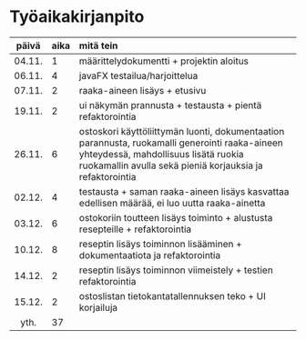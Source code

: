 # Työaikakirjanpito

| päivä  | aika | mitä tein |
| :-----:|:-----|:----------|
| 04.11. | 1    | määrittelydokumentti + projektin aloitus |
| 06.11. | 4    | javaFX testailua/harjoittelua |
| 07.11. | 2    | raaka-aineen lisäys + etusivu |
| 19.11. | 2    | ui näkymän prannusta + testausta + pientä refaktorointia |
| 26.11. | 6    | ostoskori käyttöliittymän luonti, dokumentaation parannusta, ruokamalli generointi raaka-aineen yhteydessä, mahdollisuus lisätä ruokia ruokamallin avulla  sekä pieniä korjauksia ja refaktorointia|
| 02.12. | 4    | testausta + saman raaka-aineen lisäys kasvattaa edellisen määrää, ei luo uutta raaka-ainetta |
| 03.12. | 6    | ostokoriin toutteen lisäys toiminto + alustusta resepteille + refaktorointia |
| 10.12. | 8    | reseptin lisäys toiminnon lisääminen + dokumentaatiota ja refaktorointia |
| 14.12. | 2    | reseptin lisäys toiminnon viimeistely + testien refaktorointia  |
| 15.12. | 2    | ostoslistan tietokantatallennuksen teko + UI korjailuja |
| yth.   | 37   |  |
